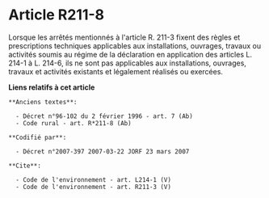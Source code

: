 # Article R211-8

Lorsque les arrêtés mentionnés à l'article R. 211-3 fixent des règles et prescriptions techniques applicables aux
installations, ouvrages, travaux ou activités soumis au régime de la déclaration en application des articles L. 214-1 à L.
214-6, ils ne sont pas applicables aux installations, ouvrages, travaux et activités existants et légalement réalisés ou
exercées.

**Liens relatifs à cet article**

	**Anciens textes**:

	  - Décret n°96-102 du 2 février 1996 - art. 7 (Ab)
	  - Code rural - art. R*211-8 (Ab)

	**Codifié par**:

	  - Décret n°2007-397 2007-03-22 JORF 23 mars 2007

	**Cite**:

	  - Code de l'environnement - art. L214-1 (V)
	  - Code de l'environnement - art. R211-3 (V)
